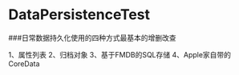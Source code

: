 # DataPersistenceTest

###日常数据持久化使用的四种方式最基本的增删改查

1、属性列表
2、归档对象
3、基于FMDB的SQL存储
4、Apple家自带的CoreData

